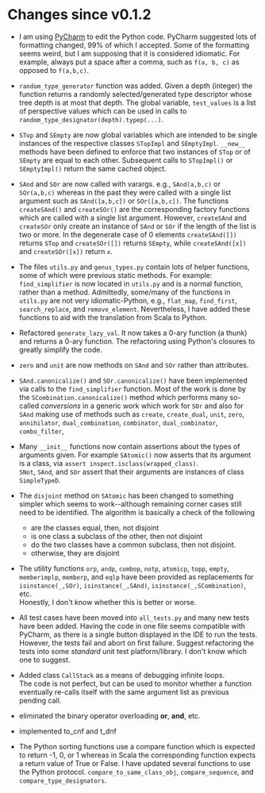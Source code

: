 # Changes since v0.1.2

* I am using [PyCharm](https://www.jetbrains.com/pycharm/) to edit 
  the Python code.  PyCharm suggested lots of formatting changed, 
  99% of which I accepted.  Some of the formatting seems weird, but 
  I am supposing that it is considered idiomatic.  For example, 
  always put a space after a comma, such as `f(a, b, c)` as opposed 
  to `f(a,b,c)`.

* `random_type_generator` function was added.  Given a depth 
  (integer) the function returns a randomly selected/generated 
  type descriptor whose tree depth is at most that depth.   The 
  global variable, `test_values` is a list of perspective values 
  which can be used in calls to 
  `random_type_designator(depth).typep(...)`.

* `STop` and `SEmpty` are now global variables which are intended 
  to be single instances of the respective classes `STopImpl` and
  `SEmptyImpl`.  `__new__`  methods have been defined 
  to enforce that two instances of `STop` or of `SEmpty` are equal 
  to each other. Subsequent calls to `STopImpl()` or 
  `SEmptyImpl()` return the same cached object.

* `SAnd` and `SOr` are now called with varargs.  e.g., `SAnd(a,b,c)` 
  or `SOr(a,b,c)` whereas in the past they were called with a single 
  list argument such as  `SAnd([a,b,c])` or `SOr([a,b,c])`.  The 
  functions `createSAnd()` and `createSOr()` are the corresponding 
  factory functions which are called with a single list 
  argument.  However, `createSAnd` and `createSOr` only create an 
  instance of `SAnd` or `SOr` if the length of the list is two or 
  more.  In the degenerate case of 0 elements `createSAnd([])` 
  returns `STop` and `createSOr([])` returns `SEmpty`, while 
  `createSAnd([x])` and `createSOr([x])` return `x`.

* The files `utils.py` and `genus_types.py` contain lots of helper 
  functions, some of which were previous static methods.  For example:
  `find_simplifier` is now located in `utils.py` and is a normal 
  function, rather than a method.  Admittedly, some/many of the 
  functions in `utils.py` are not very idiomatic-Python, e.g., 
  `flat_map`, `find_first`, `search_replace`, and 
  `remove_element`.  Nevertheless, I have added these functions to 
  aid with the translation from Scala to Python.

* Refactored `generate_lazy_val`.  It now takes a 0-ary function 
  (a thunk) and returns a 0-ary function.  The refactoring using 
  Python's closures to greatly simplify the code.

* `zero` and `unit` are now methods on `SAnd` and `SOr` rather than 
  attributes.

* `SAnd.canonicalize()` and `SOr.canonicalize()` have been implemented 
  via calls to the `find_simplifier` function.  Most of the work is done 
  by the `SCombination.canonicalize()` method which performs many 
  so-called *conversions* in a generic work which work for `SOr` and 
  also for `SAnd` making use of methods such as `create`, 
  `create_dual`, `unit`, `zero`, `annihilator`, `dual_combination`, 
  `combinator`, `dual_combinator`, `combo_filter`, 

* Many `__init__` functions now contain assertions about the types 
  of arguments given.  For example `SAtomic()` now asserts that its 
  argument is a class, via `assert inspect.isclass(wrapped_class)`.   
  `SNot`, `SAnd`, and `SOr` assert that their arguments are instances 
  of class `SimpleTypeD`.

* The `disjoint` method on `SAtomic` has been changed to something 
  simpler which seems to work--although remaining corner cases still 
  need to be identified.  The algorithm is basically a check of the 
  following

    * are the classes equal, then, not disjoint
    * is one class a subclass of the other, then not disjoint
    * do the two classes have a common subclass, then not disjoint.
    * otherwise, they are disjoint

* The utility functions `orp`, `andp`, `combop`, `notp`, `atomicp`, 
  `topp`, `empty`, `memberimplp`, `memberp`, and `eqlp` have been 
  provided as replacements for `isinstance(_,SOr)`, 
  `isinstance(_,SAnd)`, `isinstance(_,SCombination)`, etc.  
  Honestly, I don't know whether this is better or worse.

* All test cases have been moved into `all_tests.py` and many new 
  tests have been added.   Having the code in one file seems 
  compatible with PyCharm, as there is a single button displayed in 
  the IDE to run the tests.  However, the tests fail and abort on 
  first failure.   Suggest refactoring the tests into some *standard* 
  unit test platform/library.  I don't know which one to suggest.

* Added class `CallStack` as a means of debugging infinite loops.  
  The code is not perfect, but can be used to monitor whether a 
  function eventually re-calls itself with the same argument list 
  as previous pending call.

* eliminated the binary operator overloading __or__, __and__, etc.

* implemented to_cnf and t_dnf

* The Python sorting functions use a compare function which is expected
  to return -1, 0, or 1 whereas in Scala the corresponding function 
  expects a return value of True or False.  I have updated several
  functions to use the Python protocol. `compare_to_same_class_obj`,
  `compare_sequence`, and `compare_type_designators`.

<!--  LocalWords:  PyCharm varargs Scala Refactored ary IDE
 -->
